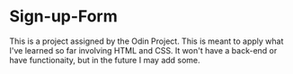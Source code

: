 # Sign-up-Form

This is a project assigned by the Odin Project. This is meant to apply what I've learned so far involving HTML and CSS. It won't have a back-end or have functionaity, but in the future I may add some.